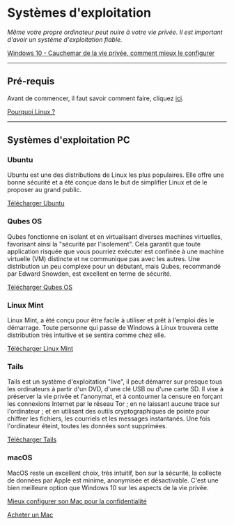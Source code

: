 # Systèmes d'exploitation

*Même votre propre ordinateur peut nuire à votre vie privée. Il est important d'avoir un système d'exploitation fiable.*

[Windows 10 - Cauchemar de la vie privée, comment mieux le configurer](/w10.md)

---

## Pré-requis

Avant de commencer, il faut savoir comment faire, cliquez [ici](./tutolinux.md).

[Pourquoi Linux ?](./pourquoilinux.md)

---

## Systèmes d'exploitation PC

### Ubuntu

Ubuntu est une des distributions de Linux les plus populaires. Elle offre une bonne sécurité et a été conçue dans le but de simplifier Linux et de le proposer au grand public. 

[Télécharger Ubuntu](https://ubuntu.com/download/desktop)

### Qubes OS

Qubes fonctionne en isolant et en virtualisant diverses machines virtuelles, favorisant ainsi la "sécurité par l'isolement". Cela garantit que toute application risquée que vous pourriez exécuter est confinée à une machine virtuelle (VM) distincte et ne communique pas avec les autres. Une distribution un peu complexe pour un débutant, mais Qubes, recommandé par Edward Snowden, est excellent en terme de sécurité.

[Télécharger Qubes OS](https://www.qubes-os.org/)

### Linux Mint

Linux Mint, a été conçu pour être facile à utiliser et prêt à l'emploi dès le démarrage. Toute personne qui passe de Windows à Linux trouvera cette distribution très intuitive et se sentira comme chez elle.

[Télécharger Linux Mint](https://linuxmint.com)

### Tails

Tails est un système d'exploitation "live", il peut démarrer sur presque tous les ordinateurs à partir d'un DVD, d'une clé USB ou d'une carte SD. Il vise à préserver la vie privée et l'anonymat, et à contourner la censure en forçant les connexions Internet par le réseau Tor ; en ne laissant aucune trace sur l'ordinateur ; et en utilisant des outils cryptographiques de pointe pour chiffrer les fichiers, les courriels et les messages instantanés. Une fois l'ordinateur éteint, toutes les données sont supprimées.

[Télécharger Tails](https://tails.boum.org)


### macOS

MacOS reste un excellent choix, très intuitif, bon sur la sécurité, la collecte de données par Apple est minime, anonymisée et désactivable. C'est une bien meilleure option que Windows 10 sur les aspects de la vie privée.

[Mieux configurer son Mac pour la confidentialité](./mac.md)

[Acheter un Mac](https://www.apple.com/fr/mac)



